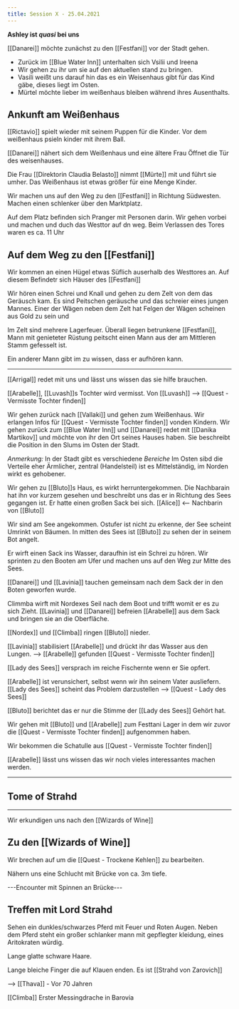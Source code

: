 ```yaml
---
title: Session X - 25.04.2021
---
```


**Ashley ist *quasi* bei uns**

[[Danarei]] möchte zunächst zu den [[Festfani]] vor der Stadt gehen.

* Zurück im [[Blue Water Inn]] unterhalten sich Vsilii und Ireena
* Wir gehen zu ihr um sie auf den aktuellen stand zu bringen.
* Vasili weißt uns darauf hin das es ein Weisenhaus gibt für das Kind gäbe, dieses liegt im Osten. 
* Mürtel möchte lieber im weißenhaus bleiben während ihres Ausenthalts.

## Ankunft am Weißenhaus

[[Rictavio]] spielt wieder mit seinem Puppen für die Kinder.
Vor dem weißenhaus psieln kinder mit ihrem Ball.

[[Danarei]] nähert sich dem Weißenhaus und eine ältere Frau Öffnet die Tür des weisenhauses.

Die Frau [[Direktorin Claudia Belasto]] nimmt [[Mürte]] mit und führt sie umher.
Das Weißenhaus ist etwas größer für eine Menge Kinder.

Wir machen uns auf den Weg zu den [[Festfani]] in Richtung Südwesten. Machen einen schlenker über den Marktplatz.

Auf dem Platz befinden sich Pranger mit Personen darin.
Wir gehen vorbei und machen und duch das Westtor auf dn weg. Beim Verlassen des Tores waren es ca. 11 Uhr

## Auf dem Weg zu den [[Festfani]]
Wir kommen an einen Hügel etwas Süflich auserhalb des Westtores an. Auf diesem Befindetr sich Häuser des [[Festfani]]

Wir hören einen Schrei und Knall und gehen zu dem Zelt von dem das Geräusch kam. Es sind Peitschen geräusche und das schreier eines jungen Mannes. Einer der Wägen neben dem Zelt hat Felgen der Wägen scheinen aus Gold zu sein und 

Im Zelt sind mehrere Lagerfeuer. Überall liegen betrunkene [[Festfani]], 
Mann mit genieteter Rüstung peitscht einen Mann aus der am Mittleren Stamm gefesselt ist.

Ein anderer Mann gibt im zu wissen, dass er aufhören kann.


---

[[Arrigal]] redet mit uns und lässt uns wissen das sie hilfe brauchen.

[[Arabelle]], [[Luvash]]s Tochter wird vermisst.
Von [[Luvash]] --> [[Quest - Vermisste Tochter finden]]

Wir gehen zurück nach [[Vallaki]] und gehen zum Weißenhaus.
Wir erlangen Infos für [[Quest - Vermisste Tochter finden]] vonden Kindern.
Wir gehen zurück zum [[Blue Water Inn]] und [[Danarei]] redet mit [[Danika Martikov]] und möchte von ihr den Ort seines Hauses haben. Sie beschreibt die Position in den Slums im Osten der Stadt.

*Anmerkung:* In der Stadt gibt es verschiedene *Bereiche* Im Osten sibd die Verteile eher Ärmlicher, zentral (Handelsteil) ist es Mittelständig, im Norden wirkt es gehobener.

Wir gehen zu [[Bluto]]s Haus, es wirkt herruntergekommen.
Die Nachbarain hat ihn vor kurzem gesehen und beschreibt uns das er in Richtung des Sees gegangen ist. Er hatte einen großen Sack bei sich.
[[Alice]] <-- Nachbarin von [[Bluto]]

Wir sind am See angekommen. 
Ostufer ist nicht zu erkenne, der See scheint Umrinkt von Bäumen. In mitten des Sees ist [[Bluto]] zu sehen der in seinem Bot angelt.

Er wirft einen Sack ins Wasser, daraufhin ist ein Schrei zu hören. Wir sprinten zu den Booten am Ufer und machen uns auf den Weg zur Mitte des Sees.

[[Danarei]] und [[Lavinia]] tauchen gemeinsam nach dem Sack der in den Boten geworfen wurde.

Climmba wirft mit Nordexes Seil nach dem Boot und trifft womit er es zu sich Zieht. [[Lavinia]] und [[Danarei]] befreien [[Arabelle]] aus dem Sack und bringen sie an die Oberfläche.

[[Nordex]] und [[Climba]] ringen [[Bluto]] nieder.

[[Lavinia]] stabilisiert [[Arabelle]] und drückt ihr das Wasser aus den Lungen.
--> [[Arabelle]] gefunden [[Quest - Vermisste Tochter finden]]

[[Lady des Sees]] versprach im reiche Fischernte wenn er Sie opfert.

[[Arabelle]] ist verunsichert, selbst wenn wir ihn seinem Vater ausliefern. [[Lady des Sees]] scheint das Problem darzustellen --> [[Quest - Lady des Sees]]

[[Bluto]] berichtet das er nur die Stimme der [[Lady des Sees]] Gehört hat.

Wir gehen mit [[Bluto]] und [[Arabelle]] zum Festtani Lager in dem wir zuvor die [[Quest - Vermisste Tochter finden]] aufgenommen haben.

Wir bekommen die Schatulle aus [[Quest - Vermisste Tochter finden]]

[[Arabelle]] lässt uns wissen das wir noch vieles interessantes machen werden.


---

## Tome of Strahd


---
Wir erkundigen uns nach den [[Wizards of Wine]]

## Zu den [[Wizards of Wine]]
Wir brechen auf um die [[Quest - Trockene Kehlen]] zu bearbeiten.

Nähern uns eine Schlucht mit Brücke von ca. 3m tiefe.



---Encounter mit Spinnen an Brücke---

## Treffen mit Lord Strahd
Sehen ein dunkles/schwarzes Pferd mit Feuer und Roten Augen.
Neben dem Pferd steht ein großer schlanker mann mit gepflegter kleidung, eines Aritokraten würdig.

Lange glatte schware Haare.

Lange bleiche Finger die auf Klauen enden.
Es ist [[Strahd von Zarovich]]


--> [[Thava]] - Vor 70 Jahren

[[Climba]] Erster Messingdrache in Barovia

